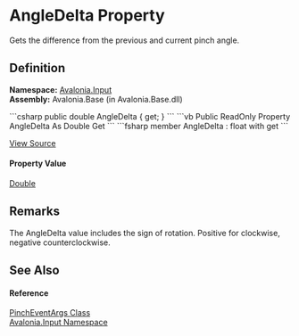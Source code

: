# AngleDelta Property


Gets the difference from the previous and current pinch angle.



## Definition
**Namespace:** <a href="N_Avalonia_Input">Avalonia.Input</a>  
**Assembly:** Avalonia.Base (in Avalonia.Base.dll)

<Tabs groupId="api-code-preview">
<TabItem value="csharp" label="C#">
```csharp
public double AngleDelta { get; }
```
</TabItem>
<TabItem value="vb" label="VB">
```vb
Public ReadOnly Property AngleDelta As Double
	Get
```
</TabItem>
<TabItem value="fsharp" label="F#">
```fsharp
member AngleDelta : float with get
```
</TabItem>
</Tabs>



<a href="https://github.com/AvaloniaUI/Avalonia/tree/master/src/Avalonia.Base/Input/PinchEventArgs.cs#L39" title="View the source code">View Source</a>



#### Property Value
<a href="https://learn.microsoft.com/dotnet/api/system.double" target="_blank" rel="noopener noreferrer">Double</a>

## Remarks
The AngleDelta value includes the sign of rotation. Positive for clockwise, negative counterclockwise.

## See Also


#### Reference
<a href="T_Avalonia_Input_PinchEventArgs">PinchEventArgs Class</a>  
<a href="N_Avalonia_Input">Avalonia.Input Namespace</a>  

